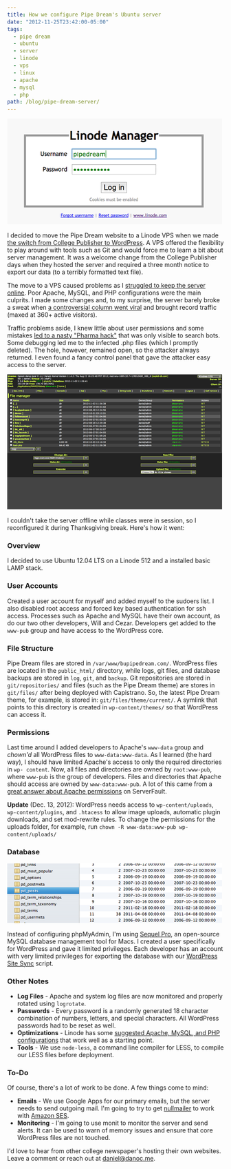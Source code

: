```yaml
---
title: How we configure Pipe Dream's Ubuntu server
date: "2012-11-25T23:42:00-05:00"
tags:
  - pipe dream
  - ubuntu
  - server
  - linode
  - vps
  - linux
  - apache
  - mysql
  - php
path: /blog/pipe-dream-server/
---
```


![Screenshot of the Linode login page](./linode-manager-login.png)

I decided to move the Pipe Dream website to a Linode VPS when we made [the switch from College Publisher to WordPress](/blog/from-college-publisher-to-wordpress/). A VPS offered the flexibility to play around with tools such as Git and would force me to learn a bit about server management. It was a welcome change from the College Publisher days when they hosted the server and required a three month notice to export our data (to a terribly formatted text file).

The move to a VPS caused problems as I [struggled to keep the server online](/blog/spring-fling-concert-announcement-takes-down-the-pipe/). Poor Apache, MySQL, and PHP configurations were the main culprits. I made some changes and, to my surprise, the server barely broke a sweat when [a controversial column went viral](/blog/recent-updates/) and brought record traffic (maxed at 360+ active visitors).

Traffic problems aside, I knew little about user permissions and some mistakes [led to a nasty "Pharma hack"](/blog/wordpress-pharma-hack/) that was only visible to search bots. Some debugging led me to the infected .php files (which I promptly deleted). The hole, however, remained open, so the attacker always returned. I even found a fancy control panel that gave the attacker easy access to the server.

![Screenshot of the Pharma Hack control panel on the Pipe Dream server](./pipe-dream-pharma-hack-server.png)

I couldn't take the server offline while classes were in session, so I reconfigured it during Thanksgiving break. Here's how it went:

### Overview

I decided to use Ubuntu 12.04 LTS on a Linode 512 and a installed basic LAMP stack.

### User Accounts

Created a user account for myself and added myself to the sudoers list. I also disabled root access and forced key based authentication for ssh access. Processes such as Apache and MySQL have their own account, as do our two other developers, Will and Cezar. Developers get added to the `www-pub` group and have access to the WordPress core.

### File Structure

Pipe Dream files are stored in `/var/www/bupipedream.com/`. WordPress files are located in the `public_html/` directory, while logs, git files, and database backups are stored in `log`, `git`, and `backup`. Git repositories are stored in `git/repositories/` and files (such as the Pipe Dream theme) are stores in `git/files/` after being deployed with Capistrano. So, the latest Pipe Dream theme, for example, is stored in: `git/files/theme/current/`. A symlink that points to this directory is created in `wp-content/themes/` so that WordPress can access it.

### Permissions

Last time around I added developers to Apache's `www-data` group and _chown'd_ all WordPress files to `www-data:www-data`. As I learned (the hard way), I should have limited Apache's access to only the required directories in `wp- content`. Now, all files and directories are owned by `root:www-pub`, where `www-pub` is the group of developers. Files and directories that Apache should access are owned by `www-data:www-pub`. A lot of this came from a [great answer about Apache permissions](http://serverfault.com/a/65416) on ServerFault.

**Update** (Dec. 13, 2012): WordPress needs access to `wp-content/uploads`, `wp-content/plugins`, and `.htacess` to allow image uploads, automatic plugin downloads, and set mod-rewrite rules. To change the permissions for the uploads folder, for example, run `chown -R www-data:www-pub wp-content/uploads/`

### Database

![Screenshot of the Pipe Dream database](./pipe-dream-database.png)

Instead of configuring phpMyAdmin, I'm using [Sequel Pro](http://www.sequelpro.com/), an open-source MySQL database management tool for Macs. I created a user specifically for WordPress and gave it limited privileges. Each developer has an account with very limited privileges for exporting the database with our [WordPress Site Sync](https://github.com/bupipedream/WordPress-Article-Deck) script.

### Other Notes

- **Log Files** \- Apache and system log files are now monitored and properly rotated using `logrotate`.
- **Passwords** \- Every password is a randomly generated 18 character combination of numbers, letters, and special characters. All WordPress passwords had to be reset as well.
- **Optimizations** \- Linode has some [suggested Apache, MySQL, and PHP configurations](http://library.linode.com/hosting-website) that work well as a starting point.
- **Tools** \- We use `node-less`, a command line compiler for LESS, to compile our LESS files before deployment.

### To-Do

Of course, there's a lot of work to be done. A few things come to mind:

- **Emails** \- We use Google Apps for our primary emails, but the server needs to send outgoing mail. I'm going to try to get [nullmailer](http://untroubled.org/nullmailer/) to work with [Amazon SES](http://aws.amazon.com/ses/).
- **Monitoring** \- I'm going to use monit to monitor the server and send alerts. It can be used to warn of memory issues and ensure that core WordPress files are not touched.

I'd love to hear from other college newspaper's hosting their own websites. Leave a comment or reach out at [daniel@danoc.me](mailto:daniel@danoc.me).
